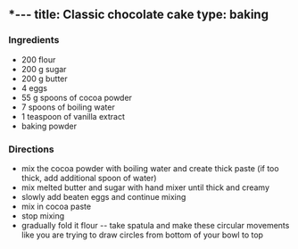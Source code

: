 *---
title: Classic chocolate cake
type: baking
---

### Ingredients

* 200 flour
* 200 g sugar
* 200 g butter
* 4 eggs
* 55 g spoons of cocoa powder
* 7 spoons of boiling water
* 1 teaspoon of vanilla extract
* baking powder

### Directions

* mix the cocoa powder with boiling water and create thick paste (if too thick, add additional spoon of water)
* mix melted butter and sugar with hand mixer until thick and creamy
* slowly add beaten eggs and continue mixing
* mix in cocoa paste
* stop mixing
* gradually fold it flour -- take spatula and make these circular movements like you are trying to draw circles from bottom of your bowl to top
